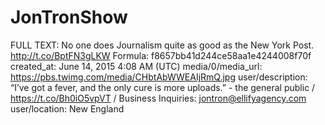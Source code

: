 # JonTronShow

FULL TEXT: No one does Journalism quite as good as the New York Post. http://t.co/BptFN3gLKW
Formula: f8657bb41d244ce58aa1e4244008f70f
created_at: June 14, 2015 4:08 AM (UTC)
media/0/media_url: https://pbs.twimg.com/media/CHbtAbWWEAIjRmQ.jpg
user/description: “I’ve got a fever, and the only cure is more uploads.” - the general public / https://t.co/Bh0iO5vpVT / Business Inquiries: jontron@ellifyagency.com
user/location: New England